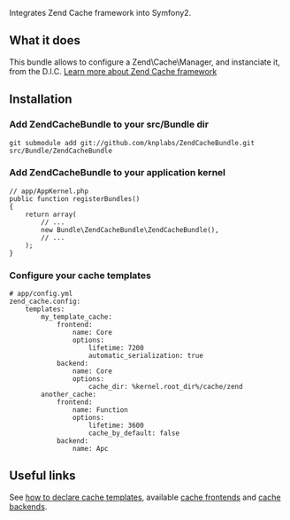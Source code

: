 Integrates Zend Cache framework into Symfony2.

## What it does

This bundle allows to configure a Zend\Cache\Manager, and instanciate it, from the D.I.C.
[Learn more about Zend Cache framework](http://framework.zend.com/manual/en/zend.cache.html)

## Installation

### Add ZendCacheBundle to your src/Bundle dir

    git submodule add git://github.com/knplabs/ZendCacheBundle.git src/Bundle/ZendCacheBundle

### Add ZendCacheBundle to your application kernel

    // app/AppKernel.php
    public function registerBundles()
    {
        return array(
            // ...
            new Bundle\ZendCacheBundle\ZendCacheBundle(),
            // ...
        );
    }

### Configure your cache templates

    # app/config.yml
    zend_cache.config:
        templates:
            my_template_cache:
                frontend:
                    name: Core
                    options:
                        lifetime: 7200
                        automatic_serialization: true
                backend:
                    name: Core
                    options:
                        cache_dir: %kernel.root_dir%/cache/zend
            another_cache:
                frontend:
                    name: Function
                    options:
                        lifetime: 3600
                        cache_by_default: false
                backend:
                    name: Apc

## Useful links

See [how to declare cache templates](http://framework.zend.com/manual/en/zend.cache.cache.manager.html), available [cache frontends](http://framework.zend.com/manual/en/zend.cache.frontends.html) and [cache backends](http://framework.zend.com/manual/en/zend.cache.backends.html).
